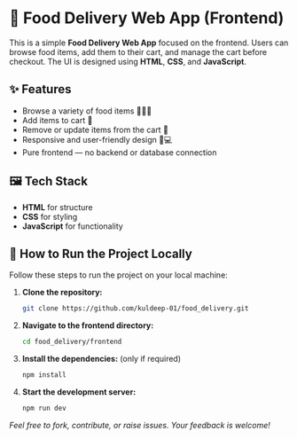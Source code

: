 # 🍔 Food Delivery Web App (Frontend)

This is a simple **Food Delivery Web App** focused on the frontend. Users can browse food items, add them to their cart, and manage the cart before checkout. The UI is designed using **HTML**, **CSS**, and **JavaScript**.

## ✨ Features

- Browse a variety of food items 🍕🍔🥗
- Add items to cart 🛒
- Remove or update items from the cart 🔄
- Responsive and user-friendly design 📱💻
- Pure frontend — no backend or database connection

## 🖼️ Tech Stack

- **HTML** for structure
- **CSS** for styling
- **JavaScript** for functionality

## 🚀 How to Run the Project Locally

Follow these steps to run the project on your local machine:

1. **Clone the repository:**

   ```bash
   git clone https://github.com/kuldeep-01/food_delivery.git

2. **Navigate to the frontend directory:**

   ```bash
   cd food_delivery/frontend

3. **Install the dependencies:** (only if required)

   ```bash
   npm install

4. **Start the development server:**

   ```bash
   npm run dev

*Feel free to fork, contribute, or raise issues. Your feedback is welcome!*
